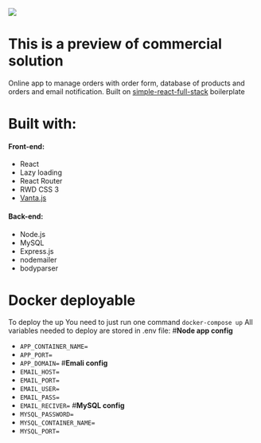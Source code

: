 ![](https://i.ibb.co/MSrwWTT/logo-text.png)
# This is a preview of commercial solution
Online app to manage orders with order form, database of products and orders and email notification.
Built on [simple-react-full-stack](https://github.com/crsandeep/simple-react-full-stack "simple-react-full-stack") boilerplate

# Built with:
####  Front-end:
 - React
 - Lazy loading
 - React Router
 - RWD CSS 3
 - [Vanta.js](https://www.vantajs.com/ "Vanta.js")
 #### Back-end:
 - Node.js
 - MySQL
 - Express.js
 - nodemailer
 - bodyparser
 # Docker deployable
 To deploy the up You need to just run one command
`docker-compose up`
 All variables needed to deploy are stored in .env file:
#**Node app config**
 - `APP_CONTAINER_NAME=`
 - `APP_PORT=`
 - `APP_DOMAIN=`
#**Emali config**
 - `EMAIL_HOST=`
 - `EMAIL_PORT=`
 - `EMAIL_USER=`
 - `EMAIL_PASS=`
 - `EMAIL_RECIVER=`
#**MySQL config**
 - `MYSQL_PASSWORD=`
 - `MYSQL_CONTAINER_NAME=`
 - `MYSQL_PORT=`